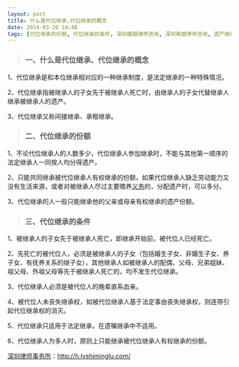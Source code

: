 ```yaml
---
layout: post
title: 什么是代位继承,代位继承的概念
date: 2014-03-28 14:48
tags: [代位继承的份额, 代位继承的条件, 深圳婚姻律师咨询, 深圳离婚律师咨询, 遗产继承]
---
```

<blockquote>
<h3>一、什么是代位继承、代位继承的概念</h3>
</blockquote>
1、代位继承是和本位继承相对应的一种继承制度，是法定继承的一种特殊情况。

2、代位继承指被继承人的子女先于被继承人死亡时，由继承人的子女代替继承人继承被继承人的遗产。

3、代位继承又称间接继承、承租继承。
<blockquote>
<h3>二、代位继承的份额</h3>
</blockquote>
1、不论代位继承人的人数多少，代位继承人参加继承时，不能与其他第一顺序的法定继承人一同按人均分得遗产。

2、只能共同继承被代位继承人有权继承的份额，如果代位继承人缺乏劳动能力又没有生活来源，或者对被继承人尽过主要赡养<a href="http://h.lvshiminglu.com/law/965.html" target="_blank">义务</a>的，分配遗产时，可以多分。

3、代位继承的人一般只能继承他的父亲或母亲有权继承的遗产份额。
<blockquote>
<h3>三、代位继承的条件</h3>
</blockquote>
1、被继承人的子女先于被继承人死亡，即继承开始前，被代位人已经死亡。

2、先死亡的被代位人，必须是被继承人的子女（包括婚生子女、非婚生子女、养子女、有抚养关系的继子女），其他继承人如被继承人的配偶、父母、兄弟姐妹、祖父母、外祖父母等先于被继承人死亡的，均不发生代位继承。

3、代位继承人必须是被代位人的晚辈直系血亲。

4、被代位人未丧失继承权，如被代位继承人基于法定事由丧失继承权，则连带引起代位继承权的消灭。

5、代位继承只适用于法定继承，在遗嘱继承中不适用。

6、代位继承人为多人时，原则上只能继承被代位继承人有权继承的份额。

<a href="http://h.lvshiminglu.com/">深圳律师事务所</a>：<a href="http://h.lvshiminglu.com/">http://h.lvshiminglu.com/</a>

